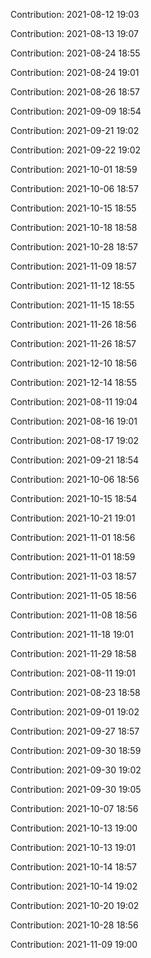 Contribution: 2021-08-12 19:03

Contribution: 2021-08-13 19:07

Contribution: 2021-08-24 18:55

Contribution: 2021-08-24 19:01

Contribution: 2021-08-26 18:57

Contribution: 2021-09-09 18:54

Contribution: 2021-09-21 19:02

Contribution: 2021-09-22 19:02

Contribution: 2021-10-01 18:59

Contribution: 2021-10-06 18:57

Contribution: 2021-10-15 18:55

Contribution: 2021-10-18 18:58

Contribution: 2021-10-28 18:57

Contribution: 2021-11-09 18:57

Contribution: 2021-11-12 18:55

Contribution: 2021-11-15 18:55

Contribution: 2021-11-26 18:56

Contribution: 2021-11-26 18:57

Contribution: 2021-12-10 18:56

Contribution: 2021-12-14 18:55

Contribution: 2021-08-11 19:04

Contribution: 2021-08-16 19:01

Contribution: 2021-08-17 19:02

Contribution: 2021-09-21 18:54

Contribution: 2021-10-06 18:56

Contribution: 2021-10-15 18:54

Contribution: 2021-10-21 19:01

Contribution: 2021-11-01 18:56

Contribution: 2021-11-01 18:59

Contribution: 2021-11-03 18:57

Contribution: 2021-11-05 18:56

Contribution: 2021-11-08 18:56

Contribution: 2021-11-18 19:01

Contribution: 2021-11-29 18:58

Contribution: 2021-08-11 19:01

Contribution: 2021-08-23 18:58

Contribution: 2021-09-01 19:02

Contribution: 2021-09-27 18:57

Contribution: 2021-09-30 18:59

Contribution: 2021-09-30 19:02

Contribution: 2021-09-30 19:05

Contribution: 2021-10-07 18:56

Contribution: 2021-10-13 19:00

Contribution: 2021-10-13 19:01

Contribution: 2021-10-14 18:57

Contribution: 2021-10-14 19:02

Contribution: 2021-10-20 19:02

Contribution: 2021-10-28 18:56

Contribution: 2021-11-09 19:00

